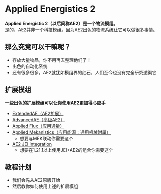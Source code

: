 # Applied Energistics 2
**Applied Energistic 2（以后简称AE2）是一个物流模组。**<br>
是的，AE2并非一个科技模组。因为AE2出色的物流系统让它可以做很多事情。
## 那么究竟可以干嘛呢？
+ 存放大量物品，你不用再去整理他们了！
+ 出色的自动化系统
+ 还有很多很多，AE2就犹如模组界的红石，人们至今也没有完全研究透彻它
## 扩展模组
**一些出色的扩展模组可以让你使用AE2更加得心应手**

+ [ExtendedAE（AE2扩展）](https://www.mcmod.cn/class/11534.html)
+ [AdvancedAE（高级AE2）](https://www.mcmod.cn/class/16225.html)
+ [Applied Flux（应用通量）](https://www.mcmod.cn/class/13416.html)
+ [Applied Mekanistics（应用能源：通用机械附属）](https://www.mcmod.cn/class/6055.html)
  + 想要与MEK联动你需要这个
+ [AE2 JEI Integration](https://www.mcmod.cn/class/6055.html)
  + 想要在1.21.1以上使用JEI+AE2的组合你需要这个

## 教程计划
+ 我们会先从AE2原版开始
+ 然后教你如何使用上述的扩展模组
<CopyRight />